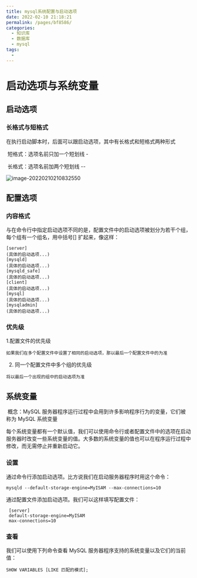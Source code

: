 ```yaml
---
title: mysql系统配置与启动选项
date: 2022-02-10 21:18:21
permalink: /pages/bf8586/
categories:
  - 知识库
  - 数据库
  - mysql
tags:
  - 
---
```

# 启动选项与系统变量

## 启动选项

### 长格式与短格式

在执行启动脚本时，后面可以跟启动选项，其中有长格式和短格式两种形式

​	短格式：选项名前只加一个短划线 - 

​	长格式：选项名前加两个短划线 -- 

![image-20220210210832550](https://img.ggball.top/picGo/image-20220210210832550.png)

## 配置选项

### 内容格式

与在命令行中指定启动选项不同的是，配置文件中的启动选项被划分为若干个组，每个组有一个组名，用中括号[] 扩起来，像这样：

```
[server] 
(具体的启动选项...) 
[mysqld] 
(具体的启动选项...) 
[mysqld_safe] 
(具体的启动选项...) 
[client] 
(具体的启动选项...) 
[mysql] 
(具体的启动选项...) 
[mysqladmin] 
(具体的启动选项...)
```

### 优先级

1.配置文件的优先级
```
如果我们在多个配置文件中设置了相同的启动选项，那以最后一个配置文件中的为准
```
2. 同一个配置文件中多个组的优先级

```
将以最后一个出现的组中的启动选项为准
```

## 系统变量

​	概念：MySQL 服务器程序运行过程中会用到许多影响程序行为的变量，它们被称为 MySQL 系统变量

​	每个系统变量都有一个默认值，我们可以使用命令行或者配置文件中的选项在启动服务器时改变一些系统变量的值。大多数的系统变量的值也可以在程序运行过程中修改，而无需停止并重新启动它。

### 设置

通过命令行添加启动选项。比方说我们在启动服务器程序时用这个命令：

```
mysqld --default-storage-engine=MyISAM --max-connections=10
```

通过配置文件添加启动选项。我们可以这样填写配置文件：

```
 [server]
 default-storage-engine=MyISAM 
 max-connections=10
```

### 查看

我们可以使用下列命令查看 MySQL 服务器程序支持的系统变量以及它们的当前值：

```
SHOW VARIABLES [LIKE 匹配的模式];
```

